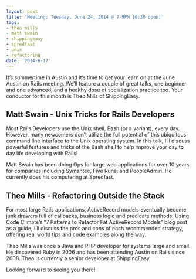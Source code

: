 ```yaml
---
layout: post
title: 'Meeting: Tuesday, June 24, 2014 @ 7-9PM [6:30 open]'
tags:
- theo mills
- matt swain
- shippingeasy
- spredfast
- unix
- refactoring
date: '2014-6-17'
---
```

It’s summertime in Austin and it’s time to get your learn on at the June Austin on Rails meeting. We’ll feature a couple of great talks, one beginner and one advanced, and a healthy dose of socialization practice too. Your conductor for this month is Theo Mills of ShippingEasy.

## Matt Swain - Unix Tricks for Rails Developers

Most Rails Developers use the Unix shell, Bash (or a variant), every day. However, many newcomers don’t utilize the full potential of this ubiquitous command line interface to the Unix operating system. In this talk, I’ll discuss powerful features and tricks of the Bash shell to help improve your day to day life developing with Rails!

Matt Swain has been doing Ops for large web applications for over 10 years for companies including Symantec, Five Runs, and PeopleAdmin. He currently does his computering at Spredfast.

## Theo Mills - Refactoring Outside the Stack

For most large Rails applications, ActiveRecord models eventually become junk drawers full of callbacks, business logic and predicate methods. Using Code Climate’s “7 Patterns to Refactor Fat ActiveRecord Models” blog post as a guide, I’ll discuss the pros and cons of each recommended strategy, offering real world tips and code examples along the way.

Theo Mills was once a Java and PHP developer for systems large and small. He discovered Ruby in 2006 and has been attending Austin on Rails since 2008. Theo is currently a senior developer at ShippingEasy.

Looking forward to seeing you there!

